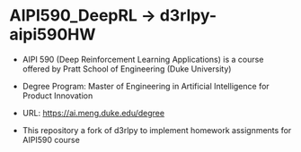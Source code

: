 # AIPI590_DeepRL -> d3rlpy-aipi590HW

- AIPI 590 (Deep Reinforcement Learning Applications) is a course offered by Pratt School of Engineering (Duke University)
- Degree Program: Master of Engineering in Artificial Intelligence for Product Innovation
- URL: https://ai.meng.duke.edu/degree

- This repository a fork of d3rlpy to implement homework assignments for AIPI590 course




